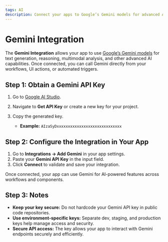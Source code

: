 ```yaml
---
tags: AI
description: Connect your apps to Google’s Gemini models for advanced AI capabilities.
---
```

# Gemini Integration

The **Gemini Integration** allows your app to use [Google’s Gemini models](https://aistudio.google.com/) for text generation, reasoning, multimodal analysis, and other advanced AI capabilities. Once connected, you can call Gemini directly from your workflows, UI actions, or automated triggers.

## Step 1: Obtain a Gemini API Key

1. Go to [Google AI Studio](https://aistudio.google.com/).
2. Navigate to **Get API Key** or create a new key for your project.
3. Copy the generated key.

   * **Example:** `AIzaSyDxxxxxxxxxxxxxxxxxxxxxxxxxxxxx`

## Step 2: Configure the Integration in Your App

1. Go to **Integrations → Add Gemini** in your app settings.  
2. Paste your **Gemini API Key** in the input field.  
3. Click **Connect** to validate and save your integration.

Once connected, your app can use Gemini for AI-powered features across workflows and components.

## Step 3: Notes

* **Keep your key secure:** Do not hardcode your Gemini API key in public code repositories.  
* **Use environment-specific keys:** Separate dev, staging, and production keys help manage access and security.  
* **Secure API access:** The key allows your app to interact with Gemini endpoints securely and efficiently.
```
